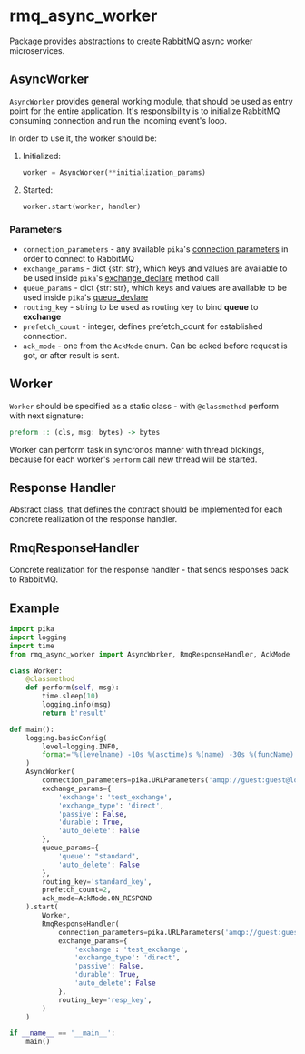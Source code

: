 # rmq_async_worker

Package provides abstractions to create RabbitMQ async worker microservices.

## AsyncWorker

`AsyncWorker` provides general working module, that should be used as entry point for the entire application.
It's responsibility is to initialize RabbitMQ consuming connection and run the incoming event's loop.

In order to use it, the worker should be:

1. Initialized:
    ```python
    worker = AsyncWorker(**initialization_params)
    ```

1. Started:
    ```pyython
    worker.start(worker, handler)
    ```

### Parameters

* `connection_parameters` - any available `pika`'s [connection parameters](https://pika.readthedocs.io/en/stable/modules/parameters.html) in order to connect to RabbitMQ
* `exchange_params` - dict {str: str}, which keys and values are available to be used inside `pika`'s [exchange_declare](https://pika.readthedocs.io/en/stable/modules/channel.html#pika.channel.Channel.exchange_declare) method call
* `queue_params` - dict {str: str}, which keys and values are available to be used inside `pika`'s [queue_devlare](https://pika.readthedocs.io/en/stable/modules/channel.html#pika.channel.Channel.queue_declare)
* `routing_key` - string to be used as routing key to bind **queue** to **exchange**
* `prefetch_count` - integer, defines prefetch_count for established connection.
* `ack_mode` - one from the `AckMode` enum. Can be acked before request is got, or after result is sent.

## Worker

`Worker` should be specified as a static class - with `@classmethod` perform with next signature:

```haskell
preform :: (cls, msg: bytes) -> bytes
```

Worker can perform task in syncronos manner with thread blokings, because for each worker's `perform` call
new thread will be started.

## Response Handler

Abstract class, that defines the contract should be implemented for each concrete realization of the response handler.

## RmqResponseHandler

Concrete realization for the response handler - that sends responses back to RabbitMQ.

## Example

```python
import pika
import logging
import time
from rmq_async_worker import AsyncWorker, RmqResponseHandler, AckMode

class Worker:
    @classmethod
    def perform(self, msg):
        time.sleep(10)
        logging.info(msg)
        return b'result'

def main():
    logging.basicConfig(
        level=logging.INFO,
        format='%(levelname) -10s %(asctime)s %(name) -30s %(funcName) -35s %(lineno) -5d: %(message)s'
    )
    AsyncWorker(
        connection_parameters=pika.URLParameters('amqp://guest:guest@localhost:5672/%2F'),
        exchange_params={
            'exchange': 'test_exchange',
            'exchange_type': 'direct',
            'passive': False,
            'durable': True,
            'auto_delete': False
        },
        queue_params={
            'queue': "standard",
            'auto_delete': False
        },
        routing_key='standard_key',
        prefetch_count=2,
        ack_mode=AckMode.ON_RESPOND
    ).start(
        Worker,
        RmqResponseHandler(
            connection_parameters=pika.URLParameters('amqp://guest:guest@localhost:5672/%2F'),
            exchange_params={
                'exchange': 'test_exchange',
                'exchange_type': 'direct',
                'passive': False,
                'durable': True,
                'auto_delete': False
            },
            routing_key='resp_key',
        )
    )

if __name__ == '__main__':
    main()
```